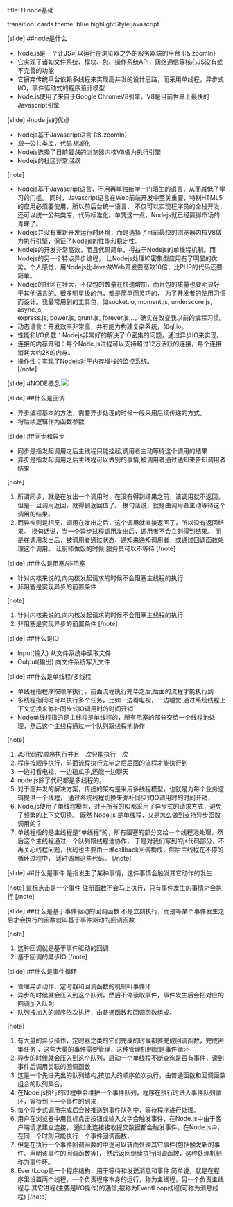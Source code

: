 title: D.node基础

transition: cards
theme: blue
highlightStyle:javascript

[slide]
##node是什么
- Node.js是一个让JS可以运行在浏览器之外的<span class="red">服务器端</span>的平台   {:&.zoomIn}
- 它实现了诸如文件系统、模块、包、<span class="red">操作系统API</span>，网络通信等核心JS没有或不完善的功能   
- 它摒弃传统平台依赖多线程来实现高并发的设计思路，而采用<span class="red">单线程</span>，<span class="red">异步式I/O</span>，<span class="red">事件驱动</span>式的程序设计模型  
- Node.js使用了来自于Google ChromeV8引擎。V8是目前世界上<span class="red">最快</span>的Javascript引擎


[slide]
#node.js的优点
* Nodejs基于Javascript语言 {:&.zoomIn}
* *统一*公共类库，代码*标准*化
* Nodejs选择了目前最*快*的浏览器内核V8做为执行引擎
* Nodejs的社区非常*活跃*

[note]
- Nodejs基于Javascript语言，不用再单独新学一门陌生的语言，从而减低了学习的门槛。
同时，Javascript语言在Web前端开发中至关重要，特别HTML5的应用必须要使用，所以前后台统一语言，
不仅可以实现程序员的全栈开发，还可以统一公共类库，代码标准化。单凭这一点，Nodejs就已经赢得市场的青睐了。
- Nodejs并没有重新开发运行时环境，而是选择了目前最快的浏览器内核V8做为执行引擎，保证了Nodejs的性能和稳定性。
- Nodejs的开发非常高效，而且代码简单，得益于Nodejs的单线程机制。而Nodejs的另一个特点异步编程，
让Nodejs处理IO密集型应用有了明显的优势。个人感觉，用Nodejs比Java做Web开发要高效10倍，比PHP的代码还要简单。
- Nodejs的社区在壮大，不仅包的数量在快速增加，而且包的质量也要明显好于其他语言的。很多明星级的包，都是简单而灵巧的，
为了开发者的使用习惯而设计。我最常用到的工具包，如socket.io, moment.js, underscore.js, async.js,  
 express.js, bower.js, grunt.js, forever.js…，确实在改变我以前的编程习惯。  
- 动态语言：开发效率非常高，并有能力构建复杂系统，如ql.io。  
- 性能和I/O负载：Nodejs非常好的解决了IO密集的问题，通过异步IO来实现。  
- 连接的内存开销：每个Node.js进程可以支持超过12万活跃的连接，每个连接消耗大约2K的内存。  
- 操作性：实现了Nodejs对于内存堆栈的监控系统。  
[/note]

[slide]
#NODE概念
<img src="http://7xjf2l.com2.z0.glb.qiniucdn.com/nodeeat.jpg" class="img-responsive">

[slide]
##什么是回调
* 异步编程基本的方法，需要异步处理的时候一般采用<span class="text-warning">后续传递</span>的方式。
* 将后续逻辑作为函数<span class="text-warning">参数</span>

[slide]
##同步和异步
* 同步是指发起调用之后主线程只能挂起,调用者<span class="text-warning">主动</span>等待这个调用的结果
* 异步是指发起调用之后主线程可以做别的事情,被调用者通过<span class="text-warning">通知</span>来告知调用者结果

[note]
1. 所谓同步，就是在发出一个调用时，在没有得到结果之前，该调用就不返回。但是一旦调用返回，就得到返回值了。
换句话说，就是由调用者主动等待这个调用的结果。
2. 而异步则是相反，调用在发出之后，这个调用就直接返回了，所以没有返回结果。
换句话说，当一个异步过程调用发出后，调用者不会立刻得到结果。
而是在调用发出后，被调用者通过状态、通知来通知调用者，或通过回调函数处理这个调用。
让厨师做饭的时候,服务员可以不等待
[/note]

[slide]
##什么是阻塞/非阻塞
* 针对<span class="red">内核</span>来说的,向内核发起请求的时候不会阻塞主线程的执行
* 非阻塞是实现异步的<span class="red">前置</span>条件

[note]
1. 针对内核来说的,向内核发起请求的时候不会阻塞主线程的执行
2. 非阻塞是实现异步的前置条件
[/note]


[slide]
##什么是IO
* Input(输入) 从文件系统中<span class="red">读取</span>文件
* Output(输出) 向文件系统<span class="red">写入</span>文件

[slide]
##什么是单线程/多线程
* 单线程指程序按<span class="red">顺序</span>执行，前面流程执行完毕之后,后面的流程才能执行到
* 多线程指<span class="red">同时</span>可以执行多个任务，比如一边看电视，一边睡觉,通过系统线程<span class="red">上下文切换</span>来弥补同步式IO调用时的时间开销
* Node单线程指的是<span class="red">主线程</span>是单线程的，所有阻塞的部分交给一个<span class="red">线程池</span>处理，然后这个主线程通过一个队列跟线程池协作

[note]
1. JS代码按顺序执行并且一次只能执行一次
2. 程序按顺序执行，前面流程执行完毕之后后面的流程才能执行到
3. 一边打看电视，一边磕瓜子,还能一边聊天
1. node.js除了代码都是多线程的。
2. 对于高并发的解决方案，传统的架构是采用多线程模型，也就是为每个业务逻辑提供一个线程，
通过系统线程切换来弥补同步式IO调用时的时间开销，
3. Node.js使用了单线程模型，对于所有的IO都采用了异步式的请求方式，避免了频繁的上下文切换。
既然 Node.js 是单线程，又是怎么做到支持异步函数调用的？
4. 单线程指的是主线程是“单线程”的，所有阻塞的部分交给一个线程池处理，然后这个主线程通过一个队列跟线程池协作，
于是对我们写到的js代码部分，不再关心线程问题，代码也主要由一堆callback回调构成，然后主线程在不停的循环过程中，
适时调用这些代码。
[/note]


[slide]
##什么是事件
是指发生了某种事情，这件事情会<span class="red">触发</span>其它动作的发生

[note]
鼠标点击是一个事件
注册函数不会马上执行，只有事件发生的事情才会执行
[/note]


[slide]
##什么是基于事件驱动的回调函数
不是立刻执行，而是等某个<span class="red">事件发生</span>之后才会执行的函数就叫基于事件驱动的回调函数

[note]
1. 这种回调就是基于事件驱动的回调
2. 基于回调的异步IO
[/note]


[slide]
##什么是事件循环
* 管理异步动作、定时器和回调函数的机制叫<span class="red">事件环</span>
* 异步的时候就会压入到这个队列，然后不停读取事件，事件发生后会把对应的回调<span class="red">加入队列</span>
* 队列按加入的<span class="red">顺序</span>依次执行，由普通函数和回调函数组成。

[note]
1. 有大量的异步操作，定时器之类的它们完成的时候都要完成回调函数，完成密集任务
，这些大量的事件需要管理，这种管理机制就是事件循环
2. 异步的时候就会压入到这个队列，启动一个单线程不断查询是否有事件，读到事件后调用关联的回调函数
3. 这是一个先进先出的队列结构,按加入的顺序依次执行，由普通函数和回调函数组合的队列集合。
1. 在Node.js执行的过程中会维护一个事件队列，程序在执行时进入事件队列循环，等待到下一个事件的到来，
2. 每个异步式调用完成后会被推送到事件队列中，等待程序进行处理。
3. 用户在浏览器中用鼠标点击按钮或输入文字会触发事件，在Node.js中由于客户端请求建立连接，
通过此连接接收提交数据都会触发事件。在Node.js中，在同一个时刻只能执行一个事件回调函数，
4. 但是在执行一个事件回调函数的中途可以转而处理其它事件(包括触发新的事件、声明该事件的回调函数等)，
然后返回继续执行回调函数，这种处理机制称为事件环。
5. EventLoop是一个程序结构，用于等待和发送消息和事件
简单说，就是在程序里设置两个线程，一个负责程序本身的运行，称为主线程，另一个负责主线程与
其它进程(主要是I/O操作)的通信,被称为EventLoop线程(可称为消息线程)
[/note]
